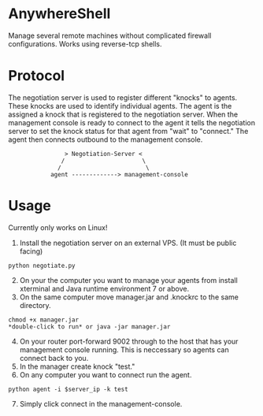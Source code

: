 AnywhereShell
=============

Manage several remote machines without complicated firewall configurations. Works using reverse-tcp shells.

Protocol
=============
The negotiation server is used to register different "knocks" to agents. These knocks are used to identify individual agents. The agent is the assigned a knock that is registered to the negotiation server. When the management console is ready to connect to the agent it tells the negotiation server to set the knock status for that agent from "wait" to "connect." The agent then connects outbound to the management console.


                    > Negotiation-Server <
                   /                      \
                  /                        \
                agent -------------> management-console

Usage
=============
Currently only works on Linux!

1. Install the negotiation server on an external VPS. (It must be public facing)
```
python negotiate.py
```
2. On your the computer you want to manage your agents from install xterminal and Java runtime environment 7 or above.
3. On the same computer move manager.jar and .knockrc to the same directory.
```
chmod +x manager.jar
*double-click to run* or java -jar manager.jar
```
4. On your router port-forward 9002 through to the host that has your management console running. This is neccessary so agents can connect back to you.
5. In the manager create knock "test."
6. On any computer you want to connect run the agent.
```
python agent -i $server_ip -k test
```
7. Simply click connect in the management-console.

